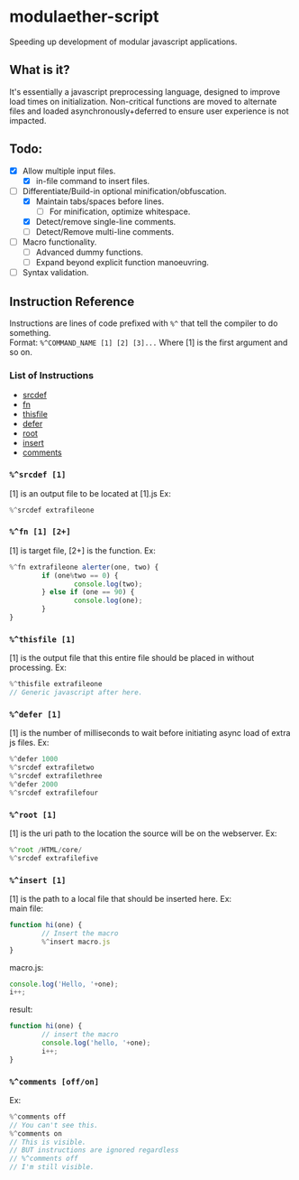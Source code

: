 # modulaether-script
Speeding up development of modular javascript applications.
## What is it?
It's essentially a javascript preprocessing language, designed to improve load times on initialization.  Non-critical functions are moved to alternate files and loaded asynchronously+deferred to ensure user experience is not impacted.
## Todo:
* [x] Allow multiple input files.
  * [x] in-file command to insert files.
* [ ] Differentiate/Build-in optional minification/obfuscation.
  * [x] Maintain tabs/spaces before lines.
    * [ ] For minification, optimize whitespace.
  * [x] Detect/remove single-line comments.
  * [ ] Detect/Remove multi-line comments.
* [ ] Macro functionality.
  * [ ] Advanced dummy functions.
  * [ ] Expand beyond explicit function manoeuvring.
* [ ] Syntax validation.

## Instruction Reference
Instructions are lines of code prefixed with `%^` that tell the compiler to do something.  
Format: `%^COMMAND_NAME [1] [2] [3]...`
Where [1] is the first argument and so on.
### List of Instructions
* [srcdef](#srcdef-1)
* [fn](#fn-1-2)
* [thisfile](#thisfile-1)
* [defer](#defer-1)
* [root](#root-1)
* [insert](#insert-1)
* [comments](#comments-offon)
### `%^srcdef [1]`
[1] is an output file to be located at [1].js Ex:
```javascript
%^srcdef extrafileone
```
### `%^fn [1] [2+]`
[1] is target file, [2+] is the function. Ex:
```javascript
%^fn extrafileone alerter(one, two) {
        if (one%two == 0) {
                console.log(two);
        } else if (one == 90) {
                console.log(one);
        }
}
```
### `%^thisfile [1]`
[1] is the output file that this entire file should be placed in without processing. Ex:
```javascript
%^thisfile extrafileone
// Generic javascript after here.
```
### `%^defer [1]`
[1] is the number of milliseconds to wait before initiating async load of extra js files. Ex:
```javascript
%^defer 1000
%^srcdef extrafiletwo
%^srcdef extrafilethree
%^defer 2000
%^srcdef extrafilefour
```
### `%^root [1]`
[1] is the uri path to the location the source will be on the webserver. Ex:
```javascript
%^root /HTML/core/
%^srcdef extrafilefive
```
### `%^insert [1]`
[1] is the path to a local file that should be inserted here. Ex:  
main file:
```javascript
function hi(one) {
        // Insert the macro
        %^insert macro.js
}
```
macro.js:
```javascript
console.log('Hello, '+one);
i++;
```
result:
```javascript
function hi(one) {
        // insert the macro
        console.log('hello, '+one);
        i++;
}
```
### `%^comments [off/on]`
Ex:
```javascript
%^comments off
// You can't see this.
%^comments on
// This is visible.
// BUT instructions are ignored regardless
// %^comments off
// I'm still visible.
```
